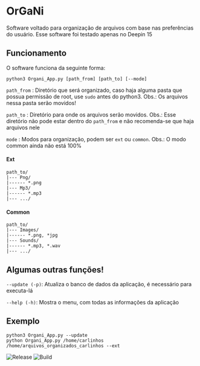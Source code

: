 # OrGaNi

Software voltado para organização de arquivos com base nas preferências do usuário. Esse software foi testado apenas no Deepin 15
   

## Funcionamento
	
O software funciona da seguinte forma:

`python3 Organi_App.py [path_from] [path_to] [--mode]`

`path_from` : Diretório que será organizado, caso haja alguma pasta que possua permissão de root, use `sudo` antes do 
python3. Obs.: Os arquivos nessa pasta serão movidos!

`path_to` : Diretório para onde os arquivos serão movidos. Obs.: Esse diretório não pode estar dentro do `path_from` e
não recomenda-se que haja arquivos nele

`mode` : Modos para organização, podem ser `ext` ou `common`. Obs.: O modo common ainda não está 100%

#### Ext

```
path_to/
|--- Png/
|------ *.png
|--- Mp3/
|------ *.mp3
|--- .../
```

#### Common

```
path_to/
|--- Images/
|------ *.png, *jpg
|--- Sounds/
|------ *.mp3, *.wav
|--- .../
```

## Algumas outras funções!

`--update (-p)`: Atualiza o banco de dados da aplicação, é necessário para executa-lá

`--help (-h)`: Mostra o menu, com todas as informações da aplicação

## Exemplo

```
python3 Organi_App.py --update
python Organi_App.py /home/carlinhos /home/arquivos_organizados_carlinhos --ext
```

![Release](https://img.shields.io/badge/Relase-0.1-lightgrey.svg)
![Build](https://img.shields.io/badge/Build-Passive-brightgreen.svg)
